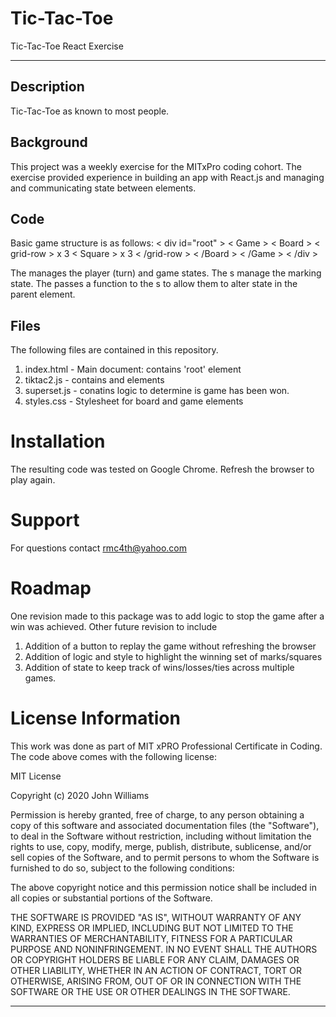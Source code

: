 # Tic-Tac-Toe
Tic-Tac-Toe React Exercise
___

## Description
Tic-Tac-Toe as known to most people.

## Background
This project was a weekly exercise for the MITxPro coding cohort. The exercise provided experience in building an app with React.js and managing and communicating state between elements.

## Code
Basic game structure is as follows:
	< div id="root" >
	  < Game >
	    < Board >
	      < grid-row > x 3
	      	 < Square > x 3
	      < /grid-row >
	    < /Board >
	  < /Game >
	< /div >
	      	 
The <Board> manages the player (turn) and game states. The <Square>s manage the marking state. The <Board> passes a function to the <Square>s to allow them to alter state in the parent element.


## Files
The following files are contained in this repository.
1. index.html - Main document: contains 'root' element
2. tiktac2.js - contains <Game> <Board> and <Square> elements
3. superset.js - conatins logic to determine is game has been won.
4. styles.css - Stylesheet for board and game elements


# Installation
The resulting code was tested on Google Chrome. Refresh the browser to play again.

# Support
For questions contact rmc4th@yahoo.com

# Roadmap
One revision made to this package was to add logic to stop the game after a win was achieved.
Other future revision to include
1. Addition of a button to replay the game without refreshing the browser
2. Addition of logic and style to highlight the winning set of marks/squares
3. Addition of state to keep track of wins/losses/ties across multiple games.

# License Information
This work was done as part of MIT xPRO Professional Certificate in Coding. The code above comes with the following license:

MIT License

Copyright (c) 2020 John Williams

Permission is hereby granted, free of charge, to any person obtaining a copy
of this software and associated documentation files (the "Software"), to deal
in the Software without restriction, including without limitation the rights
to use, copy, modify, merge, publish, distribute, sublicense, and/or sell
copies of the Software, and to permit persons to whom the Software is
furnished to do so, subject to the following conditions:

The above copyright notice and this permission notice shall be included in all
copies or substantial portions of the Software.

THE SOFTWARE IS PROVIDED "AS IS", WITHOUT WARRANTY OF ANY KIND, EXPRESS OR
IMPLIED, INCLUDING BUT NOT LIMITED TO THE WARRANTIES OF MERCHANTABILITY,
FITNESS FOR A PARTICULAR PURPOSE AND NONINFRINGEMENT. IN NO EVENT SHALL THE
AUTHORS OR COPYRIGHT HOLDERS BE LIABLE FOR ANY CLAIM, DAMAGES OR OTHER
LIABILITY, WHETHER IN AN ACTION OF CONTRACT, TORT OR OTHERWISE, ARISING FROM,
OUT OF OR IN CONNECTION WITH THE SOFTWARE OR THE USE OR OTHER DEALINGS IN THE
SOFTWARE.
___

